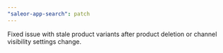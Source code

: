 ```yaml
---
"saleor-app-search": patch
---
```


Fixed issue with stale product variants after product deletion or channel visibility settings change.
